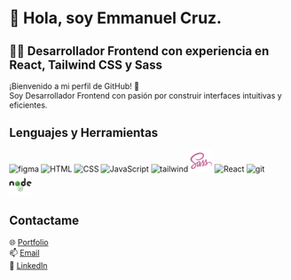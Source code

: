 # 👋 Hola, soy Emmanuel Cruz.

## 👨‍💻 Desarrollador Frontend con experiencia en React, Tailwind CSS y Sass
¡Bienvenido a mi perfil de GitHub! 🚀  
Soy Desarrollador Frontend con pasión por construir interfaces intuitivas y eficientes.  

## Lenguajes y Herramientas  
<p>
<img src="https://www.vectorlogo.zone/logos/figma/figma-icon.svg" alt="figma" width="40" height="40"/>
<img src="https://cdn.jsdelivr.net/gh/devicons/devicon/icons/html5/html5-original.svg" width="40" height="40" alt="HTML" />
<img src="https://cdn.jsdelivr.net/gh/devicons/devicon/icons/css3/css3-original.svg" width="40" height="40" alt="CSS" />
<img src="https://cdn.jsdelivr.net/gh/devicons/devicon/icons/javascript/javascript-original.svg" width="40" height="40" alt="JavaScript" />
<img src="https://www.vectorlogo.zone/logos/tailwindcss/tailwindcss-icon.svg" alt="tailwind" width="40" height="40"/>
<img src="https://raw.githubusercontent.com/devicons/devicon/master/icons/sass/sass-original.svg" alt="sass" width="40" height="40"/>
<img src="https://cdn.jsdelivr.net/gh/devicons/devicon/icons/react/react-original.svg" width="40" height="40" alt="React" />
<img src="https://www.vectorlogo.zone/logos/git-scm/git-scm-icon.svg" alt="git" width="40" height="40"/>
<img src="https://raw.githubusercontent.com/devicons/devicon/master/icons/nodejs/nodejs-original-wordmark.svg" alt="nodejs" width="40" height="40"/>
</p>

## Contactame
🌐 [Portfolio](https://emmanuel-cruz.netlify.app)  
📫 [Email](mailto:emmanuelgerr@gmail.com)  
💼 [LinkedIn](https://www.linkedin.com/in/emmanuel-cruz-6a242430b/)  

<!--
**EmmaLCruz/EmmaLCruz** is a ✨ _special_ ✨ repository because its `README.md` (this file) appears on your GitHub profile.

Here are some ideas to get you started:

- 🔭 I’m currently working on ...
- 🌱 I’m currently learning ...
- 👯 I’m looking to collaborate on ...
- 🤔 I’m looking for help with ...
- 💬 Ask me about ...
- 📫 How to reach me: ...
- 😄 Pronouns: ...
- ⚡ Fun fact: ...
-->
